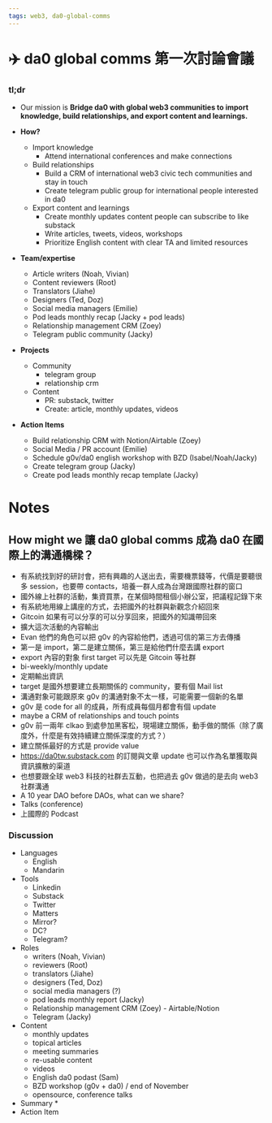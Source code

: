 ```yaml
---
tags: web3, da0-global-comms
---
```


# ✈️ da0 global comms 第一次討論會議

### tl;dr 

* Our mission is **Bridge da0 with global web3 communities to import knowledge, build relationships, and export content and learnings.**

* **How?**
    * Import knowledge 
        * Attend international conferences and make connections 
    * Build relationships
        * Build a CRM of international web3 civic tech communities and stay in touch
        * Create telegram public group for international people interested in da0
    * Export content and learnings 
        * Create monthly updates content people can subscribe to like substack
        * Write articles, tweets, videos, workshops
        * Prioritize English content with clear TA and limited resources 

* **Team/expertise**
    * Article writers (Noah, Vivian)
    * Content reviewers (Root)
    * Translators (Jiahe)
    * Designers (Ted, Doz)
    * Social media managers (Emilie)
    * Pod leads monthly recap (Jacky + pod leads)
    * Relationship management CRM (Zoey)
    * Telegram public community (Jacky)

* **Projects**
    * Community 
        * telegram group
        * relationship crm
    * Content 
        * PR: substack, twitter 
        * Create: article, monthly updates, videos

* **Action Items**
    * Build relationship CRM with Notion/Airtable (Zoey)
    * Social Media / PR account (Emilie)
    * Schedule g0v/da0 english workshop with BZD (Isabel/Noah/Jacky)
    * Create telegram group (Jacky)
    * Create pod leads monthly recap template (Jacky)

# Notes

## How might we 讓 da0 global comms 成為 da0 在國際上的溝通橋樑？
- 有系統找到好的研討會，把有興趣的人送出去，需要機票錢等，代價是要聽很多 session，也要帶 contacts，培養一群人成為台灣跟國際社群的窗口
- 國外線上社群的活動，集資買票，在某個時間租個小辦公室，把議程記錄下來
- 有系統地用線上講座的方式，去把國外的社群與新觀念介紹回來
- Gitcoin 如果有可以分享的可以分享回來，把國外的知識帶回來
- 擴大這次活動的內容輸出
- Evan 他們的角色可以把 g0v 的內容給他們，透過可信的第三方去傳播
- 第一是 import，第二是建立關係，第三是給他們什麼去講 export
- export 內容的對象 first target 可以先是 Gitcoin 等社群
- bi-weekly/monthly update 
- 定期輸出資訊
- target 是國外想要建立長期關係的 community，要有個 Mail list
- 溝通對象可能跟原來 g0v 的溝通對象不太一樣，可能需要一個新的名單
- g0v 是 code for all 的成員，所有成員每個月都會有個 update
- maybe a CRM of relationships and touch points 
- g0v 前一兩年 clkao 到處參加黑客松，現場建立關係，動手做的關係（除了廣度外，什麼是有效持續建立關係深度的方式？）
- 建立關係最好的方式是 provide value
- https://da0tw.substack.com 的訂閱與文章 update 也可以作為名單獲取與資訊擴散的渠道
- 也想要跟全球 web3 科技的社群去互動，也把過去 g0v 做過的是去向 web3 社群溝通
- A 10 year DAO before DAOs, what can we share?
- Talks (conference)
- 上國際的 Podcast

### Discussion

* Languages 
    * English
    * Mandarin
* Tools 
    * Linkedin 
    * Substack
    * Twitter 
    * Matters 
    * Mirror?
    * DC?
    * Telegram? 
* Roles 
    * writers (Noah, Vivian)
    * reviewers (Root)
    * translators (Jiahe)
    * designers (Ted, Doz)
    * social media managers (?)
    * pod leads monthly report (Jacky)
    * Relationship management CRM (Zoey) - Airtable/Notion
    * Telegram (Jacky)
* Content 
    * monthly updates 
    * topical articles
    * meeting summaries 
    * re-usable content 
    * videos 
    * English da0 podast (Sam)
    * BZD workshop (g0v + da0) / end of November
    * opensource, conference talks 
* Summary
    * 
* Action Item
